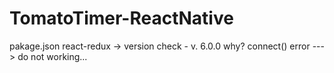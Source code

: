 # TomatoTimer-ReactNative
pakage.json
react-redux -> version check - v. 6.0.0
why? connect() error
---> do not working...

